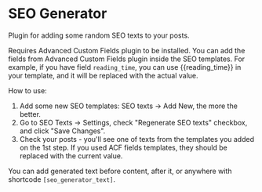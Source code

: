 # SEO Generator

Plugin for adding some random SEO texts to your posts.

Requires Advanced Custom Fields plugin to be installed.
You can add the fields from Advanced Custom Fields plugin inside the SEO templates. 
For example, if you have field `reading_time`, you can use {{reading_time}} in your template, and it will be replaced with the actual value.

How to use:
1. Add some new SEO templates: SEO texts -> Add New, the more the better.
2. Go to SEO Texts -> Settings, check "Regenerate SEO texts" checkbox, and click "Save Changes".
3. Check your posts - you'll see one of texts from the templates you added on the 1st step.
   If you used ACF fields templates, they should be replaced with the current value.

You can add generated text before content, after it, or anywhere with shortcode `[seo_generator_text]`.
